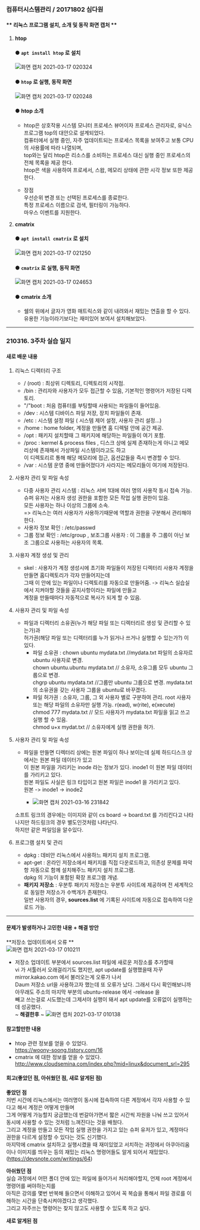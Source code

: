 ### 컴퓨터시스템관리 / 20171802 심다원

#### ** **리눅스 프로그램 설치, 소개 및 동작 화면 캡처** **   
  1. **htop**   
      #### ● ``` apt install htop ``` 로 설치   
       
                        
       ![화면 캡처 2021-03-17 020324](https://user-images.githubusercontent.com/79961001/111351931-04148680-86c7-11eb-91a3-27f9e090239d.png)   
     
     
      #### ● ``` htop ``` 로 실행, 동작 화면      
     ![화면 캡처 2021-03-17 020248](https://user-images.githubusercontent.com/79961001/111351997-1262a280-86c7-11eb-8f81-5ebad0a0db6b.png)   
     
      #### ● htop 소개   
      
     + htop은 상호작용 시스템 모니터 프로세스 뷰어이자 프로세스 관리자로, 유닉스 프로그램 top의 대안으로 설계되었다.    
       컴퓨터에서 실행 중인, 자주 업데이트되는 프로세스 목록을 보여주고 보통 CPU의 사용률에 따라 나열되며,   
       top와는 달리 htop은 리소스를 소비하는 프로세스 대신 실행 중인 프로세스의 전체 목록을 제공 한다.   
       htop은 색을 사용하여 프로세서, 스왑, 메모리 상태에 관한 시각 정보 또한 제공한다.   

     + 장점   
       우선순위 변경 또는 선택된 프로세스를 종료한다.    
       특정 프로세스 이름으로 검색, 필터링이 가능하다.   
       마우스 이벤트를 지원한다.   
          
          
  2. **cmatrix**   
   
     #### ● ``` apt install cmatrix ``` 로 설치   
     ![화면 캡처 2021-03-17 021250](https://user-images.githubusercontent.com/79961001/111355954-37f1ab00-86cb-11eb-850c-16323c5f412a.png)    
     
     
     #### ●  ``` cmatrix ``` 로 실행, 동작 화면   
     ![화면 캡처 2021-03-17 024653](https://user-images.githubusercontent.com/79961001/111355894-27413500-86cb-11eb-83e7-e71abb8d4129.png)   
     
     #### ● cmatrix 소개 
     + 쉘의 위에서 글자가 영화 매트릭스와 같이 내려와서 재밌는 연출을 할 수 있다. 유용한 기능이라기보다는 재미있어 보여서 설치해보았다.   
      
  
-----------   



### 210316. 3주차 실습 일지


#### **새로 배운 내용**   

 1. 리눅스 디렉터리 구조     
    + / (root) : 최상위 디렉토리, 디렉토리의 시작점.  
    + /bin : 관리자와 사용자가 모두 접근할 수 있음, 기본적인 명령어가 저장된 디렉토리.  
    + "/"boot : 처음 컴퓨터를 부팅할때 사용되는 파일들이 들어있음.  
    + /dev : 시스템 디바이스 파일 저장, 장치 파일들이 존재.  
    + /etc : 시스템 설정 파일 ( 시스템 제어 설정, 사용자 관리 설정...)   
    + /home : home folder, 계정을 만들면 홈 디렉털 안에 공간 제공.  
    + /opt : 패키지 설치할때 그 패키지에 해당하는 파일들이 여기 포함.   
    + /proc : kermel & process files , 디스크 상에 실제 존재하는게 아니고 메모리상에 존재해서 가상파일 시스템이라고도 하고  
            이 디렉토리르 통해 해당 메모리에 접근, 옵션값들을 즉시 변경할 수 있다.   
    + /var :  시스템 운영 중에 만들어졌다가 사라지는 메모리들이 여기에 저장된다.

 2. 사용자 관리 및 파일 속성   
    - 다중 사용자 관리 시스템 : 리눅스 서버 1대에 여러 명의 사용작 동시 접속 가능.    
                        슈퍼 유저는 사용자 생성 권한을 포함한 모든 작업 실행 권한이 있음.    
                        모든 사용자는 하나 이상의 그룹에 소속.   
                        => 리눅스는 여러 사용자가 사용하기때문에 역할과 권한을 구분해서 관리해야한다.    
    - 사용자 정보 확인 : /etc/passwd 
    - 그룹 정보 확인 : /etc/group , 보조그룹 사용자 : 이 그룹을 주 그룹이 아닌 보조 그룹으로 사용하는 사용자의 목록.  
 
 3. 사용자 계정 생성 및 관리   
    + skel : 사용자가 계정 생성시에 초기화 파일들이 저장된 디렉터리 사용자 계정을 만들면 홈디렉토리가 각자 만들어지는데     
            그때 이 안에 있는 파일이나 디렉토리를 자동으로 만들어줌. -> 리눅스 실습실에서 지켜야할 것들을 공지사항이라는 파일에 만들고     
            계정을 만들때마다 자동적으로 복사가 되게 할 수 있음.    
 4. 사용자 관리 및 파일 속성           
      + 파일과 디렉터리 소유권(누가 해당 파일 또는 디렉터리르 생성 및 관리할 수 있는가)과    
      허가권(해당 파일 또는 디렉터리를 누가 읽거나 쓰거나 실행할 수 있는가?) 이 있다.  
        + 파일 소유권 : chown ubuntu mydata.txt //mydata.txt 파일의 소유자르 ubuntu 사용자로 변경.     
                   chown ubuntu.ubuntu mydata.txt // 소유자, 소유그룹 모두 ubuntu 그룹으로 변경.   
                   chgrp ubuntu mydata.txt //그룹만 ubuntu 그룹으로 변경. mydata.txt 의 소유권을 갖는 사용자 그룹을 ubuntu로 바꾸겠다.   
        + 파일 허가권 : 소유자, 그룹, 그 외 사용자 별로 구분하여 관리. root 사용자 또는 해당 파일의 소유자만 실행 가능.
                   r(ead), w(rite), e(xecute)   
                   chmod 777 mydata.txt // 모드 사용자가 mydata.txt 파일을 읽고 쓰고 실행 할 수 있음.  
                   chmod u+x mydat.txt // 소유자에게 실행 권한을 허가.  
                   
 5. 사용자 관리 및 파일 속성
     - 파일을 만들면 디렉터리 상에는 원본 파일이 하나 보이는데 실제 하드디스크 상에서는 원본 파일 데이터가 있고   
       이 원본 파일을 가리키는 inode 라는 정보가 있다. inode1 이 원본 파일 데이터를 가리키고 있다.   
       원본 파일도 사실은 링크 타입이고 원본 파일은 inode1 을 가리키고 있다.     
       원본 -> inode1 -> inode2       
       
        
       + ![화면 캡처 2021-03-16 231842](https://user-images.githubusercontent.com/79961001/111324817-75940b00-86ae-11eb-8603-fc961293da1e.png)    
      
      소프트 링크의 경우에는 이미지와 같이 cs board -> board.txt 를 가리킨다고 나타나지만 하드링크의 경우 별도인것처럼 나타난다.     
      하지만 같은 파일임을 알수있다.   
      
 6. 프로그램 설치 및 관리   
     + dpkg : 데비안 리눅스에서 사용하느 패키지 설치 프로그램.   
     + apt-get : 온라인 저장소에서 패키지를 직접 다운로드하고, 의존성 문제를 파악항 자동으로 함께 설치해주느 패키지 설치 프로그램.   
                 dpkg 의 기능이 포함된 확장 프로그램 개념.   
     + **패키지 저장소** : 우분투 패키지 저장소는 우분투 사이트에 제공하며 전 세계적으로 동일한 저장소가 수백개가 존재한다.   
                        일반 사용자의 경우, **sources.list** 에 기록된 사이트에 자동으로 접속하여 다운로드 가능. 
                        
                        
                          
-----------------------   

#### **문제가 발생하거나 고민한 내용 + 해결 방안**  
**저장소 업데이트에서 오류 **   
    ![화면 캡처 2021-03-17 010211](https://user-images.githubusercontent.com/79961001/111358208-6ff9ed80-86cd-11eb-90a6-ee331087cff2.png)   
    

  + 저장소 업데이트 부분에서 sources.list 파일에 새로운 저장소를 추가할때   
    vi 가 서툴러서 오래걸리기도 했지만, apt update를 실행했을때 자꾸 mirror.kakao.com 에서 불러오는게 오류가 나서    
    Daum 저장소 url을 사용하고자 했는데 또 오류가 났다. 그래서 다시 확인해보니까 아무래도 주소의 마지막 부분의 ubuntu-release 에서 -release 을   
    빼고 쓰는걸로 시도했는데 그제서야 실행이 돼서 apt update를 오류없이 실행하는데 성공했다.   
    ~ **해결한후** ~
    ![화면 캡처 2021-03-17 010138](https://user-images.githubusercontent.com/79961001/111357629-d2062300-86cc-11eb-8e64-0cb338dce8d9.png)      





#### **참고할만한 내용**   
  + htop 관련 정보를 얻을 수 있었다.   
  https://woony-soong.tistory.com/16   
  + cmatrix 에 대한 정보를 얻을 수 있었다.   
  http://www.cloudsemina.com/index.php?mid=linux&document_srl=295   

#### **회고(좋았던 점, 아쉬웠던 점, 새로 알게된 점)**    

**좋았던 점**   
저번 시간에 리눅스에서는 여러명이 동시에 접속하여 다른 계정에서 각자 사용할 수 있다고 해서 계정은 어떻게 만들며   
그게 어떻게 가능할지 궁금했는데 번갈아가면서 짧은 시간씩 자원을 나눠 쓰고 있어서 동시에 사용할 수 있는 것처럼 느껴진다는 것을 배웠다.   
그리고 계정을 만들고 모든 작업 실행 권한을 가지고 있는 슈퍼 유저가 있고, 계정마다 권한을 다르게 설정할 수 있다는 것도 신기했다.   
마지막에 cmatrix 설치하고 실행시켰을 때 재미있었고 서치하는 과정에서 아쿠아리움이나 이미지를 띄우는 등의 재밌는 리눅스 명령어들도 알게 되어서 재밌었다.    (https://devsnote.com/writings/64)    



**아쉬웠던 점**    
실습 과정에서 어떤 폴더 안에 있는 파일에 들어가서 처리해야할지, 언제 root 계정에서 명령어를 써야하는지를   
아직은 강의를 몇번 반복해 들으면서 이해하고 있어서 꼭 복습을 통해서 파일 경로를 이해하는 시간을 단축시켜야겠다고 생각했다.   
그리고 자주쓰는 명령어는 찾지 않고도 사용할 수 있도록 하고 싶다.


**새로 알게된 점**   

